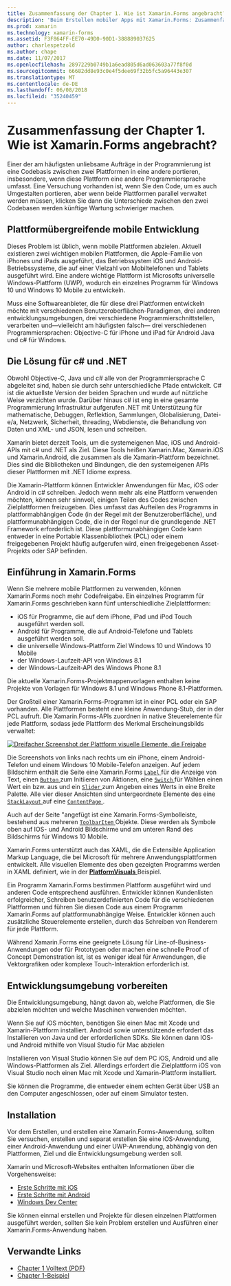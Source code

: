 ```yaml
---
title: Zusammenfassung der Chapter 1. Wie ist Xamarin.Forms angebracht?
description: 'Beim Erstellen mobiler Apps mit Xamarin.Forms: Zusammenfassung der Chapter 1. Wie ist Xamarin.Forms angebracht?'
ms.prod: xamarin
ms.technology: xamarin-forms
ms.assetid: F3F864FF-EE70-49D0-90D1-388889037625
author: charlespetzold
ms.author: chape
ms.date: 11/07/2017
ms.openlocfilehash: 2897229b0749b1a6ead805d6ad063603a77f8f0d
ms.sourcegitcommit: 66682dd8e93c0e4f5dee69f32b5fc5a96443e307
ms.translationtype: MT
ms.contentlocale: de-DE
ms.lasthandoff: 06/08/2018
ms.locfileid: "35240459"
---
```

# <a name="summary-of-chapter-1-how-does-xamarinforms-fit-in"></a>Zusammenfassung der Chapter 1. Wie ist Xamarin.Forms angebracht?

Einer der am häufigsten unliebsame Aufträge in der Programmierung ist eine Codebasis zwischen zwei Plattformen in eine andere portieren, insbesondere, wenn diese Plattform eine andere Programmiersprache umfasst. Eine Versuchung vorhanden ist, wenn Sie den Code, um es auch Umgestalten portieren, aber wenn beide Plattformen parallel verwaltet werden müssen, klicken Sie dann die Unterschiede zwischen den zwei Codebasen werden künftige Wartung schwieriger machen.

## <a name="cross-platform-mobile-development"></a>Plattformübergreifende mobile Entwicklung

Dieses Problem ist üblich, wenn mobile Plattformen abzielen. Aktuell existieren zwei wichtigen mobilen Plattformen, die Apple-Familie von iPhones und iPads ausgeführt, das Betriebssystem iOS und Android-Betriebssysteme, die auf einer Vielzahl von Mobiltelefonen und Tablets ausgeführt wird. Eine andere wichtige Plattform ist Microsofts universelle Windows-Plattform (UWP), wodurch ein einzelnes Programm für Windows 10 und Windows 10 Mobile zu entwickeln.

Muss eine Softwareanbieter, die für diese drei Plattformen entwickeln möchte mit verschiedenen Benutzeroberflächen-Paradigmen, drei anderen entwicklungsumgebungen, drei verschiedene Programmierschnittstellen, verarbeiten und&mdash;vielleicht am häufigsten falsch&mdash; drei verschiedenen Programmiersprachen: Objective-C für iPhone und iPad für Android Java und c# für Windows.

## <a name="the-c-and-net-solution"></a>Die Lösung für c# und .NET

Obwohl Objective-C, Java und c# alle von der Programmiersprache C abgeleitet sind, haben sie durch sehr unterschiedliche Pfade entwickelt. C# ist die aktuellste Version der beiden Sprachen und wurde auf nützliche Weise verzichten wurde. Darüber hinaus c# ist eng in eine gesamte Programmierung Infrastruktur aufgerufen .NET mit Unterstützung für mathematische, Debuggen, Reflektion, Sammlungen, Globalisierung, Datei-e/a, Netzwerk, Sicherheit, threading, Webdienste, die Behandlung von Daten und XML- und JSON, lesen und schreiben.

Xamarin bietet derzeit Tools, um die systemeigenen Mac, iOS und Android-APIs mit c# und .NET als Ziel. Diese Tools heißen Xamarin.Mac, Xamarin.iOS und Xamarin.Android, die zusammen als die Xamarin-Plattform bezeichnet. Dies sind die Bibliotheken und Bindungen, die den systemeigenen APIs dieser Plattformen mit .NET Idiome express.

Die Xamarin-Plattform können Entwickler Anwendungen für Mac, iOS oder Android in c# schreiben. Jedoch wenn mehr als eine Plattform verwenden möchten, können sehr sinnvoll, einigen Teilen des Codes zwischen Zielplattformen freizugeben. Dies umfasst das Aufteilen des Programms in plattformabhängigen Code (in der Regel mit der Benutzeroberfläche), und plattformunabhängigen Code, die in der Regel nur die grundlegende .NET Framework erforderlich ist. Diese plattformunabhängigen Code kann entweder in eine Portable Klassenbibliothek (PCL) oder einem freigegebenen Projekt häufig aufgerufen wird, einen freigegebenen Asset-Projekts oder SAP befinden.

## <a name="introducing-xamarinforms"></a>Einführung in Xamarin.Forms

Wenn Sie mehrere mobile Plattformen zu verwenden, können Xamarin.Forms noch mehr Codefreigabe. Ein einzelnes Programm für Xamarin.Forms geschrieben kann fünf unterschiedliche Zielplattformen:

- iOS für Programme, die auf dem iPhone, iPad und iPod Touch ausgeführt werden soll.
- Android für Programme, die auf Android-Telefone und Tablets ausgeführt werden soll.
- die universelle Windows-Plattform Ziel Windows 10 und Windows 10 Mobile
- der Windows-Laufzeit-API von Windows 8.1
- der Windows-Laufzeit-API des Windows Phone 8.1

Die aktuelle Xamarin.Forms-Projektmappenvorlagen enthalten keine Projekte von Vorlagen für Windows 8.1 und Windows Phone 8.1-Plattformen.

Der Großteil einer Xamarin.Forms-Programm ist in einer PCL oder ein SAP vorhanden. Alle Plattformen besteht eine kleine Anwendung-Stub, der in der PCL aufruft. Die Xamarin.Forms-APIs zuordnen in native Steuerelemente für jede Plattform, sodass jede Plattform des Merkmal Erscheinungsbilds verwaltet:

[![Dreifacher Screenshot der Plattform visuelle Elemente, die Freigabe](images/ch01fg03-small.png "Xamarin.Forms Controls on Each Platform")](images/ch01fg03-large.png#lightbox "Xamarin.Forms Controls on Each Platform")

Die Screenshots von links nach rechts um ein iPhone, einem Android-Telefon und einem Windows 10 Mobile-Telefon anzeigen. Auf jedem Bildschirm enthält die Seite eine Xamarin.Forms [ `Label` ](https://developer.xamarin.com/api/type/Xamarin.Forms.Label/) für die Anzeige von Text, einen [ `Button` ](https://developer.xamarin.com/api/type/Xamarin.Forms.Button/) zum Initiieren von Aktionen, eine [ `Switch` ](https://developer.xamarin.com/api/type/Xamarin.Forms.Switch/) für Wählen einen Wert ein bzw. aus und ein [ `Slider` ](https://developer.xamarin.com/api/type/Xamarin.Forms.Slider/) zum Angeben eines Werts in eine Breite Palette. Alle vier dieser Ansichten sind untergeordnete Elemente des eine [ `StackLayout` ](https://developer.xamarin.com/api/type/Xamarin.Forms.StackLayout/) auf eine [ `ContentPage` ](https://developer.xamarin.com/api/type/Xamarin.Forms.ContentPage/).

Auch auf der Seite "angefügt ist eine Xamarin.Forms-Symbolleiste, bestehend aus mehreren [ `ToolbarItem` ](https://developer.xamarin.com/api/type/Xamarin.Forms.ToolbarItem/) Objekte. Diese werden als Symbole oben auf IOS- und Android Bildschirme und am unteren Rand des Bildschirms für Windows 10 Mobile.

Xamarin.Forms unterstützt auch das XAML, die die Extensible Application Markup Language, die bei Microsoft für mehrere Anwendungsplattformen entwickelt. Alle visuellen Elemente des oben gezeigten Programms werden in XAML definiert, wie in der [ **PlatformVisuals** ](https://github.com/xamarin/xamarin-forms-book-samples/tree/master/Chapter01/PlatformVisuals) Beispiel.

Ein Programm Xamarin.Forms bestimmen Plattform ausgeführt wird und anderen Code entsprechend ausführen. Entwickler können Kundenlisten erfolgreicher, Schreiben benutzerdefinierten Code für die verschiedenen Plattformen und führen Sie diesen Code aus einem Programm Xamarin.Forms auf plattformunabhängige Weise. Entwickler können auch zusätzliche Steuerelemente erstellen, durch das Schreiben von Renderern für jede Plattform.

Während Xamarin.Forms eine geeignete Lösung für Line-of-Business-Anwendungen oder für Prototypen oder machen eine schnelle Proof of Concept Demonstration ist, ist es weniger ideal für Anwendungen, die Vektorgrafiken oder komplexe Touch-Interaktion erforderlich ist.

## <a name="your-development-environment"></a>Entwicklungsumgebung vorbereiten

Die Entwicklungsumgebung, hängt davon ab, welche Plattformen, die Sie abzielen möchten und welche Maschinen verwenden möchten.

Wenn Sie auf iOS möchten, benötigen Sie einen Mac mit Xcode und Xamarin-Plattform installiert. Android sowie unterstützende erfordert das Installieren von Java und der erforderlichen SDKs. Sie können dann IOS- und Android mithilfe von Visual Studio für Mac abzielen

Installieren von Visual Studio können Sie auf dem PC iOS, Android und alle Windows-Plattformen als Ziel. Allerdings erfordert die Zielplattform iOS von Visual Studio noch einen Mac mit Xcode und Xamarin-Plattform installiert.

Sie können die Programme, die entweder einem echten Gerät über USB an den Computer angeschlossen, oder auf einem Simulator testen.

## <a name="installation"></a>Installation

Vor dem Erstellen, und erstellen eine Xamarin.Forms-Anwendung, sollten Sie versuchen, erstellen und separat erstellen Sie eine iOS-Anwendung, einer Android-Anwendung und einer UWP-Anwendung, abhängig von den Plattformen, Ziel und die Entwicklungsumgebung werden soll.

Xamarin und Microsoft-Websites enthalten Informationen über die Vorgehensweise:

- [Erste Schritte mit iOS](~/ios/get-started/index.md)
- [Erste Schritte mit Android](~/android/get-started/index.md)
- [Windows Dev Center](http://dev.windows.com)

Sie können einmal erstellen und Projekte für diesen einzelnen Plattformen ausgeführt werden, sollten Sie kein Problem erstellen und Ausführen einer Xamarin.Forms-Anwendung haben.



## <a name="related-links"></a>Verwandte Links

- [Chapter 1 Volltext (PDF)](https://download.xamarin.com/developer/xamarin-forms-book/XamarinFormsBook-Ch01-Apr2016.pdf)
- [Chapter 1-Beispiel](https://github.com/xamarin/xamarin-forms-book-samples/tree/master/Chapter01)
